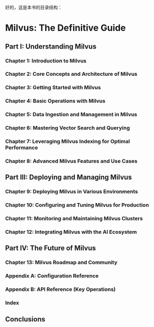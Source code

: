 好的，这是本书的目录结构：

# Milvus: The Definitive Guide

## Part I: Understanding Milvus

### Chapter 1: Introduction to Milvus
### Chapter 2: Core Concepts and Architecture of Milvus
### Chapter 3: Getting Started with Milvus
### Chapter 4: Basic Operations with Milvus
### Chapter 5: Data Ingestion and Management in Milvus
### Chapter 6: Mastering Vector Search and Querying
### Chapter 7: Leveraging Milvus Indexing for Optimal Performance
### Chapter 8: Advanced Milvus Features and Use Cases

## Part III: Deploying and Managing Milvus

### Chapter 9: Deploying Milvus in Various Environments
### Chapter 10: Configuring and Tuning Milvus for Production
### Chapter 11: Monitoring and Maintaining Milvus Clusters
### Chapter 12: Integrating Milvus with the AI Ecosystem

## Part IV: The Future of Milvus

### Chapter 13: Milvus Roadmap and Community
### Appendix A: Configuration Reference
### Appendix B: API Reference (Key Operations)
### Index
## Conclusions
